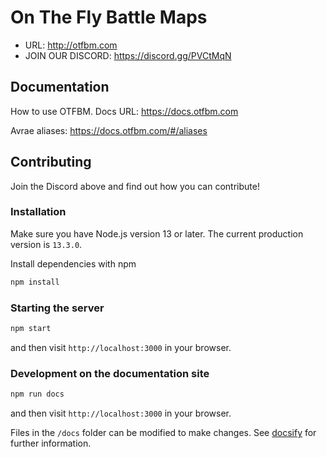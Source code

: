 # On The Fly Battle Maps

* URL: http://otfbm.com
* JOIN OUR DISCORD: https://discord.gg/PVCtMqN

## Documentation

How to use OTFBM.  Docs URL: https://docs.otfbm.com

Avrae aliases: https://docs.otfbm.com/#/aliases

## Contributing

Join the Discord above and find out how you can contribute!

### Installation

Make sure you have Node.js version 13 or later. The current production version is `13.3.0`.

Install dependencies with npm

```sh
npm install
```

### Starting the server

```sh
npm start
```

and then visit `http://localhost:3000` in your browser.

### Development on the documentation site

```sh
npm run docs
```

and then visit `http://localhost:3000` in your browser.

Files in the `/docs` folder can be modified to make changes. See [docsify](https://docsify.js.org/) for further information.
